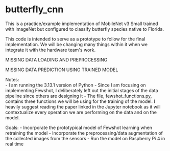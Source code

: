 # butterfly_cnn
This is a practice/example implementation of MobileNet v3 Small trained with
ImageNet but configured to classify butterfly species native to Florida.

This code is intended to serve as a prototype to follow for the final implementation.
We will be changing many things within it when we integrate it with the hardware team's work.

MISSING DATA LOADING AND PREPROCESSING

MISSING DATA PREDICTION USING TRAINED MODEL

Notes:   
        - I am running the 3.13.1 version of Python
        - Since I am focusing on implementing Fewshot, I deliberately left out the initial stages
          of the data pipeline since others are designing it
        - The file, fewshot_functions.py, contains three functions we will be using for the training of the model.
          I heavily suggest reading the paper linked in the Jupyter notebook as it will contextualize every
          operation we are performing on the data and on the model.

Goals:
        - Incorporate the prototypical model of Fewshot learning when retraining the model
        - Incorporate the preprocessing/data augmentation of the collected images from the sensors
        - Run the model on Raspberry Pi 4 in real time

